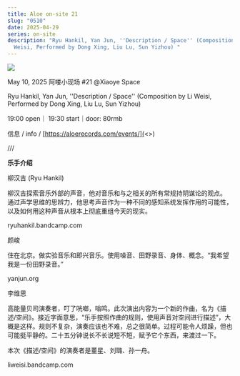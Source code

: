 ```yaml
---
title: Aloe on-site 21
slug: "0510"
date: 2025-04-29
series: on-site
description: "Ryu Hankil, Yan Jun, ''Description / Space'' (Composition by Li
  Weisi, Performed by Dong Xing, Liu Lu, Sun Yizhou) "
---
```

![](/images/uploads/on-site-21.jpg)

May 10, 2025 阿喽小现场 #21 @Xiaoye Space 

Ryu Hankil, Yan Jun, ''Description / Space'' (Composition by Li Weisi, Performed by Dong Xing, Liu Lu, Sun Yizhou) 

19:00 open｜ 19:30 start｜door: 80rmb 

信息 / info / [https://aloerecords.com/events/](<>)

///

**乐手介绍**

柳汉吉 (Ryu Hankil) 

柳汉吉探索音乐外部的声音，他对音乐和与之相关的所有常规持阴谋论的观点。 通过声学思维的思辨力，他思考声音作为一种不同的感知系统发挥作用的可能性，以及如何用这种声音从根本上彻底重组今天的现实。

ryuhankil.bandcamp.com

颜峻

住在北京。做实验音乐和即兴音乐。使用噪音、田野录音、身体、概念。“我希望我是一份田野录音。”

yanjun.org

李维思

高能量贝司演奏者，叮了咣啷，嗡鸣。此次演出内容为一个新的作曲，名为《描述/空间》。接近字面意思，“乐手按照作曲的规则，使用声音对空间进行描述”，大概是这样。规则不复杂，演奏应该也不难，总之很简单。过程可能令人烦躁，但也可能挺平静的。二十五分钟说长不长说短不短，赋予它个东西，来渡过一下。

本次《描述/空间》的演奏者是董星、刘璐、孙一舟。

liweisi.bandcamp.com
